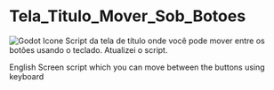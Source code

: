 # Tela_Titulo_Mover_Sob_Botoes
![Godot Icone](https://user-images.githubusercontent.com/76182721/155896646-df59dbde-9122-4e90-b66b-93706c2a4954.png)
Script da tela de título onde você pode mover entre os botões usando o teclado. Atualizei o script.

English
Screen script which you can move between the buttons using keyboard
